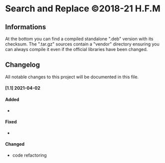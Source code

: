 # Search and Replace ©2018-21 H.F.M

## Informations

At the bottom you can find a compiled standalone ".deb" version with its checksum. The ".tar.gz" sources contain a "vendor" directory ensuring you can always compile it even if the official libraries have been changed.

## Changelog

All notable changes to this project will be documented in this file.

#### [1.1] 2021-04-02

#### Added

-

#### Fixed

- 

#### Changed

- code refactoring
